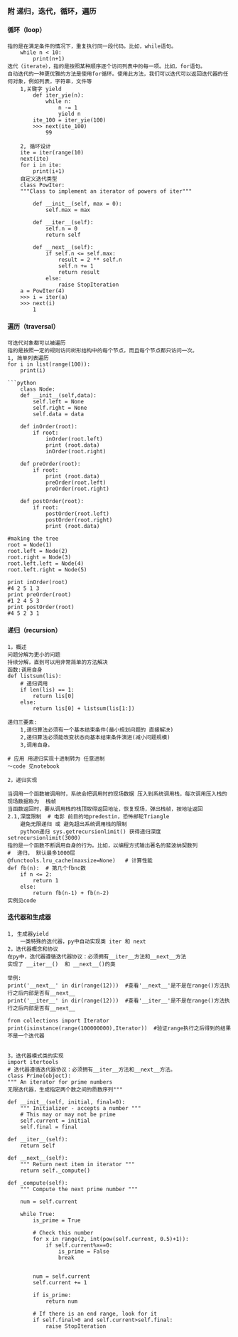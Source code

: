 ### 附 递归，迭代，循环，遍历
    
####    循环（loop）
    指的是在满足条件的情况下，重复执行同一段代码。比如，while语句。
        while n < 10:
            print(n+1)
    迭代（iterate），指的是按照某种顺序逐个访问列表中的每一项。比如，for语句。
    自动迭代的一种更优雅的方法是使用for循环。使用此方法，我们可以迭代可以返回迭代器的任何对象，例如列表，字符串，文件等
        1,关键字 yield
            def iter_yie(n):
                while n:
                    n -= 1
                    yield n
            ite_100 = iter_yie(100)
            >>> next(ite_100)
                99
                
        2, 循环设计
        ite = iter(range(10)
        next(ite)
        for i in ite:
            print(i+1)
        自定义迭代类型
        class PowIter:
        """Class to implement an iterator of powers of iter"""

            def __init__(self, max = 0):
                self.max = max

            def __iter__(self):
                self.n = 0
                return self

            def __next__(self):
                if self.n <= self.max:
                    result = 2 ** self.n
                    self.n += 1
                    return result
                else:
                    raise StopIteration
        a = PowIter(4)
        >>> i = iter(a)
        >>> next(i)
            1
####    遍历（traversal）
    可迭代对象都可以被遍历
    指的是按照一定的规则访问树形结构中的每个节点，而且每个节点都只访问一次。
    1, 简单列表遍历
    for i in list(range(100)):
        print(i)
    
    ```python
        class Node:
        def __init__(self,data):
            self.left = None
            self.right = None
            self.data = data

        def inOrder(root):
            if root:
                inOrder(root.left)
                print (root.data)
                inOrder(root.right)

        def preOrder(root):
            if root:
                print (root.data)
                preOrder(root.left)
                preOrder(root.right)

        def postOrder(root):
            if root:
                postOrder(root.left)
                postOrder(root.right)
                print (root.data)

    #making the tree 
    root = Node(1)
    root.left = Node(2)
    root.right = Node(3)
    root.left.left = Node(4)
    root.left.right = Node(5)

    print inOrder(root)
    #4 2 5 1 3
    print preOrder(root)
    #1 2 4 5 3
    print postOrder(root)
    #4 5 2 3 1
        
####    递归（recursion）
    1，概述
    问题分解为更小的问题
    持续分解，直到可以用非常简单的方法解决
    函数:调用自身
    def listsum(lis):
        # 递归调用
        if len(lis) == 1:
            return lis[0]
        else:
            return lis[0] + listsum(lis[1:])
    
    递归三要素:
        1,递归算法必须有一个基本结束条件(最小规划问题的 直接解决)
        2,递归算法必须能改变状态向基本结束条件演进(减小问题规模)
        3,调用自身。
    
    # 应用 用递归实现十进制转为 任意进制
    ～code 见notebook
    
    2，递归实现
    
    当调用一个函数被调用时，系统会把调用时的现场数据 压入到系统调用栈，每次调用压入栈的现场数据称为  栈帧
    当函数返回时，要从调用栈的栈顶取得返回地址，恢复现场，弹出栈帧，按地址返回
    2.1,深度限制  # 电影 前目的地predestin，恐怖邮轮Triangle
        避免无限递归 或 避免超出系统调用栈的限制
        python递归 sys.getrecursionlimit() 获得递归深度  setrecursionlimit(3000)
    指的是一个函数不断调用自身的行为。比如，以编程方式输出著名的斐波纳契数列
    #  递归， 默认最多1000层
    @functools.lru_cache(maxsize=None)   # 计算性能
    def fb(n):  # 第几个fbnc数
	    if n <= 2:
		    return 1
	    else:
		    return fb(n-1) + fb(n-2)
    实例见code        

#### 迭代器和生成器
    1, 生成器yield
        一类特殊的迭代器，py中自动实现类 iter 和 next
    2，迭代器概念和协议
    在py中，迭代器遵循迭代器协议：必须拥有__iter__方法和__next__方法
    实现了 __iter__()  和 __next__()的类
    
    举例:
    print('__next__' in dir(range(12)))  #查看'__next__'是不是在range()方法执行之后内部是否有__next__
    print('__iter__' in dir(range(12)))  #查看'__iter__'是不是在range()方法执行之后内部是否有__next__

    from collections import Iterator
    print(isinstance(range(100000000),Iterator))  #验证range执行之后得到的结果不是一个迭代器
    
    
    3，迭代器模式类的实现
    import itertools
    # 迭代器遵循迭代器协议：必须拥有__iter__方法和__next__方法。
    class Prime(object):
    """ An iterator for prime numbers 
    无限迭代器，生成指定两个数之间的质数序列"""

    def __init__(self, initial, final=0):
        """ Initializer - accepts a number """
        # This may or may not be prime
        self.current = initial
        self.final = final
        
    def __iter__(self):
        return self

    def __next__(self):
        """ Return next item in iterator """
        return self._compute()

    def _compute(self):
        """ Compute the next prime number """

        num = self.current
        
        while True:
            is_prime = True
            
            # Check this number
            for x in range(2, int(pow(self.current, 0.5)+1)):
                if self.current%x==0:
                    is_prime = False
                    break


            num = self.current
            self.current += 1

            if is_prime:
                return num
            
            # If there is an end range, look for it
            if self.final>0 and self.current>self.final:
                raise StopIteration
    